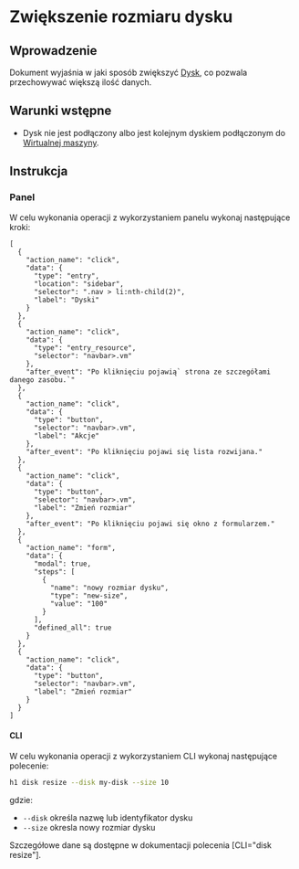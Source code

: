 # Zwiększenie rozmiaru dysku

## Wprowadzenie

Dokument wyjaśnia w jaki sposób zwiększyć [Dysk](/resource/storage/disk.md), co pozwala przechowywać większą ilość danych.

## Warunki wstępne

* Dysk nie jest podłączony albo jest kolejnym dyskiem podłączonym do [Wirtualnej maszyny](/resource/compute/virtual-machine.md).

## Instrukcja

### Panel

W celu wykonania operacji z wykorzystaniem panelu wykonaj następujące kroki:

```guide
[
  {
    "action_name": "click",
    "data": {
      "type": "entry",
      "location": "sidebar",
      "selector": ".nav > li:nth-child(2)",
      "label": "Dyski"
    }
  },
  {
    "action_name": "click",
    "data": {
      "type": "entry_resource",
      "selector": "navbar>.vm"
    },
    "after_event": "Po kliknięciu pojawią` strona ze szczegółami danego zasobu.`"
  },
  {
    "action_name": "click",
    "data": {
      "type": "button",
      "selector": "navbar>.vm",
      "label": "Akcje"
    },
    "after_event": "Po kliknięciu pojawi się lista rozwijana."
  },
  {
    "action_name": "click",
    "data": {
      "type": "button",
      "selector": "navbar>.vm",
      "label": "Zmień rozmiar"
    },
    "after_event": "Po kliknięciu pojawi się okno z formularzem."
  },
  {
    "action_name": "form",
    "data": {
      "modal": true,
      "steps": [
        {
          "name": "nowy rozmiar dysku",
          "type": "new-size",
          "value": "100"
        }
      ],
      "defined_all": true
    }
  },
  {
    "action_name": "click",
    "data": {
      "type": "button",
      "selector": "navbar>.vm",
      "label": "Zmień rozmiar"
    }
  }
]
```

#### CLI

W celu wykonania operacji z wykorzystaniem CLI wykonaj następujące polecenie:

```bash
h1 disk resize --disk my-disk --size 10
```
gdzie:

 * ```--disk``` określa nazwę lub identyfikator dysku
 * ```--size``` okresla nowy rozmiar dysku

Szczegółowe dane są dostępne w dokumentacji polecenia [CLI="disk resize"].